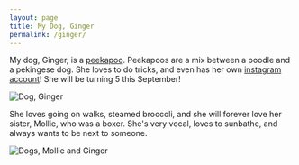 ```yaml
---
layout: page
title: My Dog, Ginger
permalink: /ginger/
---
```


My dog, Ginger, is a [peekapoo](https://dogtime.com/dog-breeds/peekapoo). Peekapoos are a mix between a poodle and a pekingese dog. She loves to do tricks, and even has her own [instagram account](https://www.instagram.com/mollie.and.ginger/?hl=en)! She will be turning 5 this September!

![Dog, Ginger]({{"/assets/images/gingerInCar.jpeg"|relative_url}})
    
She loves going on walks, steamed broccoli, and she will forever love her sister, Mollie, who was a boxer. She's very vocal, loves to sunbathe, and always wants to be next to someone.

![Dogs, Mollie and Ginger]({{"/assets/images/mollieAndGinger.JPG"|relative_url}})


